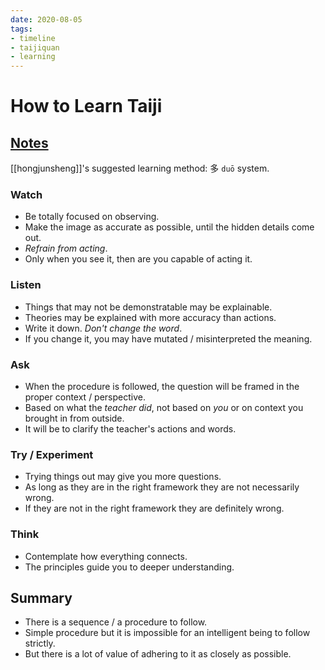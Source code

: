 ```yaml
---
date: 2020-08-05
tags:
- timeline
- taijiquan
- learning
---
```


# How to Learn Taiji

## [Notes](http://practicalmethod.com/2013/01/how-to-learn-practical-method/)
[[hongjunsheng]]'s suggested learning method: 多 `duō` system.

### Watch
* Be totally focused on observing.
* Make the image as accurate as possible, until the hidden details come out.
* *Refrain from acting*.
* Only when you see it, then are you capable of acting it.

### Listen
* Things that may not be demonstratable may be explainable.
* Theories may be explained with more accuracy than actions.
* Write it down. *Don't change the word*.
* If you change it, you may have mutated / misinterpreted the meaning.

### Ask
* When the procedure is followed, the question will be framed in the proper context / perspective.
* Based on what the *teacher did*, not based on *you* or on context you brought in from outside.
* It will be to clarify the teacher's actions and words.

### Try / Experiment
* Trying things out may give you more questions.
* As long as they are in the right framework they are not necessarily wrong.
* If they are not in the right framework they are definitely wrong.

### Think
* Contemplate how everything connects.
* The principles guide you to deeper understanding.

## Summary
* There is a sequence / a procedure to follow.
* Simple procedure but it is impossible for an intelligent being to follow strictly.
* But there is a lot of value of adhering to it as closely as possible.

